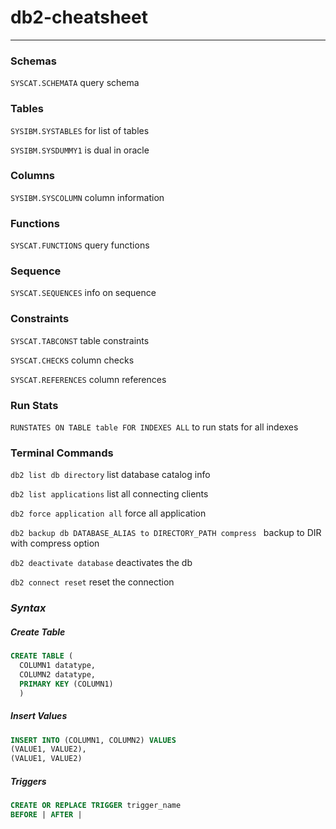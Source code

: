 # db2-cheatsheet

___


### Schemas
`SYSCAT.SCHEMATA` query schema

### Tables
`SYSIBM.SYSTABLES` for list of tables

`SYSIBM.SYSDUMMY1` is dual in oracle

### Columns
`SYSIBM.SYSCOLUMN` column information

### Functions
`SYSCAT.FUNCTIONS` query functions

### Sequence
`SYSCAT.SEQUENCES` info on sequence

### Constraints
`SYSCAT.TABCONST` table constraints

`SYSCAT.CHECKS` column checks

`SYSCAT.REFERENCES` column references

### Run Stats
`RUNSTATES ON TABLE table FOR INDEXES ALL` to run stats for all indexes

### Terminal Commands

`db2 list db directory` list database catalog info

`db2 list applications` list all connecting clients

`db2 force application all` force all application

`db2 backup db DATABASE_ALIAS to DIRECTORY_PATH compress ` backup to DIR with compress option

`db2 deactivate database` deactivates the db

`db2 connect reset` reset the connection



### _Syntax_

##### Create Table
```sql
CREATE TABLE (
  COLUMN1 datatype,
  COLUMN2 datatype,
  PRIMARY KEY (COLUMN1)
  )
```

##### Insert Values
```sql
INSERT INTO (COLUMN1, COLUMN2) VALUES
(VALUE1, VALUE2),
(VALUE1, VALUE2)
```

##### Triggers
```sql
CREATE OR REPLACE TRIGGER trigger_name
BEFORE | AFTER |
